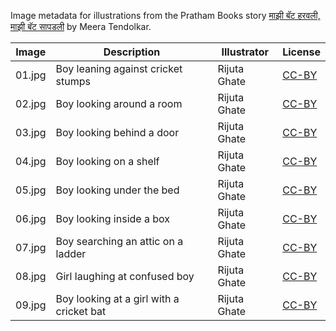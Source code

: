 Image metadata for illustrations from the Pratham Books story [माझी बॅट हरवली, माझी बॅट सापडली](https://storyweaver.org.in/stories/867-maazee-bat-haravlee-maazee-bat-saapadlee) by Meera Tendolkar.

Image | Description | Illustrator | License
----- | ----------- | ----------- | -------
01.jpg | Boy leaning against cricket stumps  | Rijuta Ghate | [CC-BY](https://creativecommons.org/licenses/by/4.0/)
02.jpg | Boy looking around a room | Rijuta Ghate | [CC-BY](https://creativecommons.org/licenses/by/4.0/)
03.jpg | Boy looking behind a door | Rijuta Ghate | [CC-BY](https://creativecommons.org/licenses/by/4.0/)
04.jpg | Boy looking on a shelf | Rijuta Ghate | [CC-BY](https://creativecommons.org/licenses/by/4.0/)
05.jpg | Boy looking under the bed | Rijuta Ghate | [CC-BY](https://creativecommons.org/licenses/by/4.0/)
06.jpg | Boy looking inside a box | Rijuta Ghate | [CC-BY](https://creativecommons.org/licenses/by/4.0/)
07.jpg | Boy searching an attic on a ladder | Rijuta Ghate | [CC-BY](https://creativecommons.org/licenses/by/4.0/)
08.jpg | Girl laughing at confused boy  | Rijuta Ghate | [CC-BY](https://creativecommons.org/licenses/by/4.0/)
09.jpg | Boy looking at a girl with a cricket bat  | Rijuta Ghate | [CC-BY](https://creativecommons.org/licenses/by/4.0/)